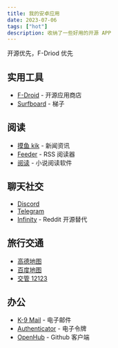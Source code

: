 ```yaml
---
title: 我的安卓应用
date: 2023-07-06
tags: ["hot"]
description: 收纳了一些好用的开源 APP
---
```


开源优先，F-Driod 优先

## 实用工具

- [F-Droid](https://f-droid.org/) - 开源应用商店
- [Surfboard](https://play.google.com/store/apps/details?id=com.getsurfboard) - 梯子

## 阅读

- [摸鱼 kik](https://moyukik.sohu.com/) - 新闻资讯
- [Feeder](https://f-droid.org/en/packages/com.nononsenseapps.feeder/) - RSS 阅读器
- [阅读](https://github.com/gedoor/legado) - 小说阅读软件

## 聊天社交

- [Discord](https://play.google.com/store/apps/details?id=com.discord)
- [Telegram](https://play.google.com/store/apps/details?id=org.telegram.messenger)
- [Infinity](https://f-droid.org/packages/ml.docilealligator.infinityforreddit/) - Reddit 开源替代

## 旅行交通

- [高德地图](https://play.google.com/store/apps/details?id=com.autonavi.minimap)
- [百度地图](https://play.google.com/store/apps/details?id=com.baidu.BaiduMap)
- [交管 12123](https://gab.122.gov.cn/views/register.html)

## 办公

- [K-9 Mail](https://f-droid.org/packages/com.fsck.k9/) - 电子邮件
- [Authenticator](https://play.google.com/store/apps/details?id=com.azure.authenticator) - 电子令牌
- [OpenHub](https://f-droid.org/ro/packages/com.thirtydegreesray.openhub/) - Github 客户端

